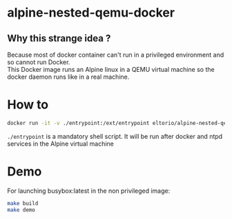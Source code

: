 # alpine-nested-qemu-docker
## Why this strange  idea ?
Because most of docker container can't run in a privileged environment and so cannot run Docker.  
This Docker image runs an Alpine linux in a QEMU virtual machine so the docker daemon runs like in a real machine. 

# How to
```sh
docker run -it -v ./entrypoint:/ext/entrypoint eltorio/alpine-nested-qemu-docker  
```
`./entrypoint` is a mandatory shell script. It will be run after docker and ntpd services in the Alpine virtual machine

# Demo
For launching busybox:latest in the non privileged image:
```sh
make build
make demo
```